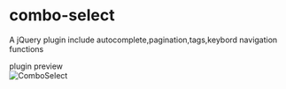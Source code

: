 # combo-select
A jQuery plugin include autocomplete,pagination,tags,keybord navigation functions

plugin preview  
![ComboSelect](https://terryz.github.io/image/ComboSelect.png)
